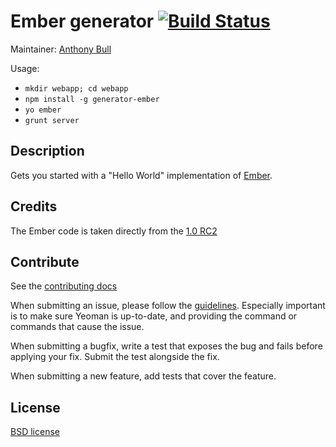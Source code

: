 # Ember generator [![Build Status](https://secure.travis-ci.org/yeoman/generator-ember.png?branch=master)](http://travis-ci.org/yeoman/generator-ember)

Maintainer: [Anthony Bull](https://github.com/inkredabull)

Usage:

- `mkdir webapp; cd webapp`
- `npm install -g generator-ember`
- `yo ember`
- `grunt server`

## Description

Gets you started with a "Hello World" implementation of
[Ember](http://emberjs.com).

## Credits

The Ember code is taken directly from the [1.0 RC2](https://github.com/emberjs/starter-kit/archive/v1.0.0-rc.2.zip)

## Contribute

See the [contributing docs](https://github.com/yeoman/yeoman/blob/master/contributing.md)

When submitting an issue, please follow the [guidelines](https://github.com/yeoman/yeoman/blob/master/contributing.md#issue-submission). Especially important is to make sure Yeoman is up-to-date, and providing the command or commands that cause the issue.

When submitting a bugfix, write a test that exposes the bug and fails before applying your fix. Submit the test alongside the fix.

When submitting a new feature, add tests that cover the feature.

## License

[BSD license](http://opensource.org/licenses/bsd-license.php)
